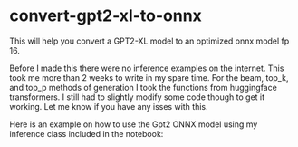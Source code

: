 # convert-gpt2-xl-to-onnx
This will help you convert a GPT2-XL model to an optimized onnx model fp 16.

Before I made this there were no inference examples on the internet. This took me more than 2 weeks to write in my spare time. For the beam, top_k, and top_p methods of generation I took the functions from huggingface transformers. I still had to slightly modify some code though to get it working. Let me know if you have any isses with this.

Here is an example on how to use the Gpt2 ONNX model using my inference class included in the notebook:
